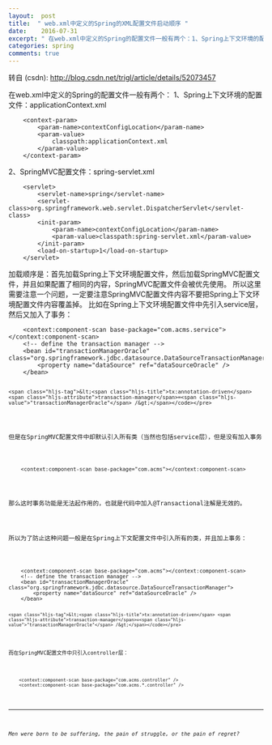 ```yaml
---
layout:  post
title:  " web.xml中定义的Spring的XML配置文件启动顺序 "
date:    2016-07-31
excerpt: " 在web.xml中定义的Spring的配置文件一般有两个：1、Spring上下文环境的配置文件：applicationContext.xml<context-param><param-name>contextConfigLocation</param-name><param-value>classpath:applicati... "
categories: spring 
comments: true
---
```

转自 (csdn): http://blog.csdn.net/trigl/article/details/52073457
<div class="markdown_views">
 <p>在web.xml中定义的Spring的配置文件一般有两个：  1、Spring上下文环境的配置文件：applicationContext.xml</p> 
 <pre class="prettyprint"><code class=" hljs livecodeserver">    &lt;context-<span class="hljs-built_in">param</span>&gt;
        &lt;<span class="hljs-built_in">param</span>-name&gt;contextConfigLocation&lt;/<span class="hljs-built_in">param</span>-name&gt;
        &lt;<span class="hljs-built_in">param</span>-<span class="hljs-built_in">value</span>&gt;
            classpath:applicationContext.xml
        &lt;/<span class="hljs-built_in">param</span>-<span class="hljs-built_in">value</span>&gt;
    &lt;/context-<span class="hljs-built_in">param</span>&gt;</code></pre> 
 <p>2、SpringMVC配置文件：spring-servlet.xml</p> 
 <pre class="prettyprint"><code class=" hljs lasso">    <span class="hljs-subst">&lt;</span>servlet<span class="hljs-subst">&gt;</span>
        <span class="hljs-subst">&lt;</span>servlet<span class="hljs-attribute">-name</span><span class="hljs-subst">&gt;</span>spring<span class="hljs-subst">&lt;</span>/servlet<span class="hljs-attribute">-name</span><span class="hljs-subst">&gt;</span>
        <span class="hljs-subst">&lt;</span>servlet<span class="hljs-attribute">-class</span><span class="hljs-subst">&gt;</span>org<span class="hljs-built_in">.</span>springframework<span class="hljs-built_in">.</span>web<span class="hljs-built_in">.</span>servlet<span class="hljs-built_in">.</span>DispatcherServlet<span class="hljs-subst">&lt;</span>/servlet<span class="hljs-attribute">-class</span><span class="hljs-subst">&gt;</span>
        <span class="hljs-subst">&lt;</span>init<span class="hljs-attribute">-param</span><span class="hljs-subst">&gt;</span>
            <span class="hljs-subst">&lt;</span>param<span class="hljs-attribute">-name</span><span class="hljs-subst">&gt;</span>contextConfigLocation<span class="hljs-subst">&lt;</span>/param<span class="hljs-attribute">-name</span><span class="hljs-subst">&gt;</span>
            <span class="hljs-subst">&lt;</span>param<span class="hljs-attribute">-value</span><span class="hljs-subst">&gt;</span>classpath:spring<span class="hljs-attribute">-servlet</span><span class="hljs-built_in">.</span><span class="hljs-built_in">xml</span><span class="hljs-subst">&lt;</span>/param<span class="hljs-attribute">-value</span><span class="hljs-subst">&gt;</span>
        <span class="hljs-subst">&lt;</span>/init<span class="hljs-attribute">-param</span><span class="hljs-subst">&gt;</span>
        <span class="hljs-subst">&lt;</span>load<span class="hljs-attribute">-on</span><span class="hljs-attribute">-startup</span><span class="hljs-subst">&gt;</span><span class="hljs-number">1</span><span class="hljs-subst">&lt;</span>/load<span class="hljs-attribute">-on</span><span class="hljs-attribute">-startup</span><span class="hljs-subst">&gt;</span>
    <span class="hljs-subst">&lt;</span>/servlet<span class="hljs-subst">&gt;</span></code></pre> 
 <p>加载顺序是：首先加载Spring上下文环境配置文件，然后加载SpringMVC配置文件，并且如果配置了相同的内容，SpringMVC配置文件会被优先使用。  所以这里需要注意一个问题，一定要注意SpringMVC配置文件内容不要把Spring上下文环境配置文件内容覆盖掉。  比如在Spring上下文环境配置文件中先引入service层，然后又加入了事务：</p> 
 <pre class="prettyprint"><code class=" hljs xml">    <span class="hljs-tag">&lt;<span class="hljs-title">context:component-scan</span> <span class="hljs-attribute">base-package</span>=<span class="hljs-value">"com.acms.service"</span>&gt;</span><span class="hljs-tag">&lt;/<span class="hljs-title">context:component-scan</span>&gt;</span>
    <span class="hljs-comment">&lt;!-- define the transaction manager --&gt;</span>
    <span class="hljs-tag">&lt;<span class="hljs-title">bean</span> <span class="hljs-attribute">id</span>=<span class="hljs-value">"transactionManagerOracle"</span> <span class="hljs-attribute">class</span>=<span class="hljs-value">"org.springframework.jdbc.datasource.DataSourceTransactionManager"</span>&gt;</span>
        <span class="hljs-tag">&lt;<span class="hljs-title">property</span> <span class="hljs-attribute">name</span>=<span class="hljs-value">"dataSource"</span> <span class="hljs-attribute">ref</span>=<span class="hljs-value">"dataSourceOracle"</span> /&gt;</span>
    <span class="hljs-tag">&lt;/<span class="hljs-title">bean</span>&gt;</span>

    <span class="hljs-tag">&lt;<span class="hljs-title">tx:annotation-driven</span> <span class="hljs-attribute">transaction-manager</span>=<span class="hljs-value">"transactionManagerOracle"</span> /&gt;</span></code></pre> 
 <p>但是在SpringMVC配置文件中却默认引入所有类（当然也包括service层），但是没有加入事务</p> 
 <pre class="prettyprint"><code class=" hljs vhdl">    &lt;<span class="hljs-keyword">context</span>:<span class="hljs-keyword">component</span>-scan base-<span class="hljs-keyword">package</span>=<span class="hljs-string">"com.acms"</span>&gt;&lt;/<span class="hljs-keyword">context</span>:<span class="hljs-keyword">component</span>-scan&gt;</code></pre> 
 <p>那么这时事务功能是无法起作用的，也就是代码中加入@Transactional注解是无效的。</p> 
 <p>所以为了防止这种问题一般是在Spring上下文配置文件中引入所有的类，并且加上事务：</p> 
 <pre class="prettyprint"><code class=" hljs xml">    <span class="hljs-tag">&lt;<span class="hljs-title">context:component-scan</span> <span class="hljs-attribute">base-package</span>=<span class="hljs-value">"com.acms"</span>&gt;</span><span class="hljs-tag">&lt;/<span class="hljs-title">context:component-scan</span>&gt;</span>
    <span class="hljs-comment">&lt;!-- define the transaction manager --&gt;</span>
    <span class="hljs-tag">&lt;<span class="hljs-title">bean</span> <span class="hljs-attribute">id</span>=<span class="hljs-value">"transactionManagerOracle"</span> <span class="hljs-attribute">class</span>=<span class="hljs-value">"org.springframework.jdbc.datasource.DataSourceTransactionManager"</span>&gt;</span>
        <span class="hljs-tag">&lt;<span class="hljs-title">property</span> <span class="hljs-attribute">name</span>=<span class="hljs-value">"dataSource"</span> <span class="hljs-attribute">ref</span>=<span class="hljs-value">"dataSourceOracle"</span> /&gt;</span>
    <span class="hljs-tag">&lt;/<span class="hljs-title">bean</span>&gt;</span>

    <span class="hljs-tag">&lt;<span class="hljs-title">tx:annotation-driven</span> <span class="hljs-attribute">transaction-manager</span>=<span class="hljs-value">"transactionManagerOracle"</span> /&gt;</span></code></pre> 
 <p>而在SpringMVC配置文件中只引入controller层：</p> 
 <pre class="prettyprint"><code class=" hljs vhdl">    &lt;<span class="hljs-keyword">context</span>:<span class="hljs-keyword">component</span>-scan base-<span class="hljs-keyword">package</span>=<span class="hljs-string">"com.acms.controller"</span> /&gt;
    &lt;<span class="hljs-keyword">context</span>:<span class="hljs-keyword">component</span>-scan base-<span class="hljs-keyword">package</span>=<span class="hljs-string">"com.acms.*.controller"</span> /&gt;</code></pre> 
 <hr> 
 <p><em>Men were born to be suffering, the pain of struggle, or the pain of regret?</em></p>
</div>